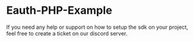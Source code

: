 # Eauth-PHP-Example
If you need any help or support on how to setup the sdk on your project, feel free to create a ticket on our discord server.
